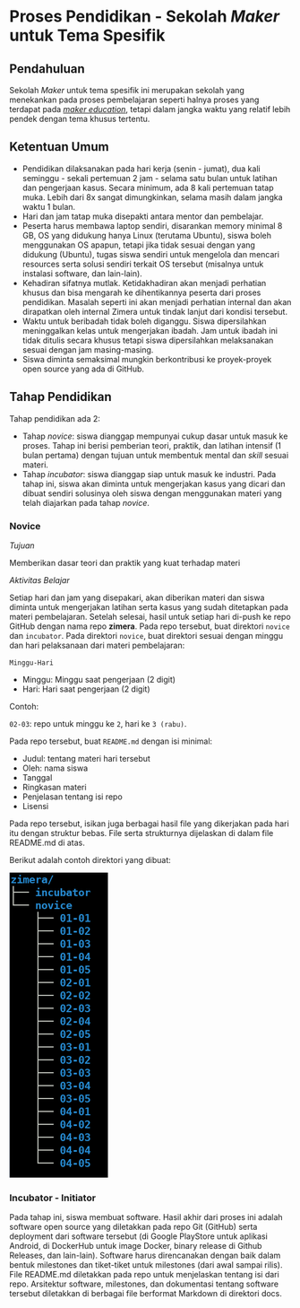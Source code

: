 # Proses Pendidikan - Sekolah *Maker* untuk Tema Spesifik

## Pendahuluan

Sekolah *Maker* untuk tema spesifik ini merupakan sekolah yang menekankan pada proses pembelajaran seperti halnya proses yang terdapat pada [*maker education*](https://en.wikipedia.org/wiki/Maker_education), tetapi dalam jangka waktu yang relatif lebih pendek dengan tema khusus tertentu. 

## Ketentuan Umum

* Pendidikan dilaksanakan pada hari kerja (senin - jumat), dua kali seminggu - sekali pertemuan 2 jam - selama satu bulan untuk latihan dan pengerjaan kasus. Secara minimum, ada 8 kali pertemuan tatap muka. Lebih dari 8x sangat dimungkinkan, selama masih dalam jangka waktu 1 bulan.
* Hari dan jam tatap muka disepakti antara mentor dan pembelajar.
* Peserta harus membawa laptop sendiri, disarankan memory minimal 8 GB, OS yang didukung hanya Linux (terutama Ubuntu), siswa boleh menggunakan OS apapun, tetapi jika tidak sesuai dengan yang didukung (Ubuntu), tugas siswa sendiri untuk mengelola dan mencari resources serta solusi sendiri terkait OS tersebut (misalnya untuk instalasi software, dan lain-lain).
* Kehadiran sifatnya mutlak. Ketidakhadiran akan menjadi perhatian khusus dan bisa mengarah ke dihentikannya peserta dari proses pendidikan. Masalah seperti ini akan menjadi perhatian internal dan akan dirapatkan oleh internal Zimera untuk tindak lanjut dari kondisi tersebut.
* Waktu untuk beribadah tidak boleh diganggu. Siswa dipersilahkan meninggalkan kelas untuk mengerjakan ibadah. Jam untuk ibadah ini tidak ditulis secara khusus tetapi siswa dipersilahkan melaksanakan sesuai dengan jam masing-masing.
* Siswa diminta semaksimal mungkin berkontribusi ke proyek-proyek open source yang ada di GitHub.

## Tahap Pendidikan

Tahap pendidikan ada 2:

* Tahap *novice*: siswa dianggap mempunyai cukup dasar untuk masuk ke proses. Tahap ini berisi pemberian teori, praktik, dan latihan intensif (1 bulan pertama) dengan tujuan untuk membentuk mental dan *skill* sesuai materi.
* Tahap *incubator*: siswa dianggap siap untuk masuk ke industri. Pada tahap ini, siswa akan diminta untuk mengerjakan kasus yang dicari dan dibuat sendiri solusinya oleh siswa dengan menggunakan materi yang telah diajarkan pada tahap *novice*.

### Novice

_Tujuan_

Memberikan dasar teori dan praktik yang kuat terhadap materi

_Aktivitas Belajar_

Setiap hari dan jam yang disepakari, akan diberikan materi dan siswa diminta untuk mengerjakan latihan serta kasus yang sudah ditetapkan pada materi pembelajaran. Setelah selesai, hasil untuk setiap hari di-push ke repo GitHub dengan nama repo **zimera**. Pada repo tersebut, buat direktori `novice` dan `incubator`. Pada direktori `novice`, buat direktori sesuai dengan minggu dan hari pelaksanaan dari materi pembelajaran:

```
Minggu-Hari
```

- Minggu: Minggu saat pengerjaan (2 digit)
- Hari: Hari saat pengerjaan (2 digit)

Contoh:

`02-03`: repo untuk minggu ke `2`, hari ke `3 (rabu)`.

Pada repo tersebut, buat `README.md` dengan isi minimal:

- Judul: tentang materi hari tersebut
- Oleh: nama siswa
- Tanggal
- Ringkasan materi
- Penjelasan tentang isi repo
- Lisensi

Pada repo tersebut, isikan juga berbagai hasil file yang dikerjakan pada hari itu dengan struktur bebas. File serta strukturnya dijelaskan di dalam file README.md di atas.

Berikut adalah contoh direktori yang dibuat:

![Struktur direktori](../img/struktur-dir.png)

### Incubator - Initiator

Pada tahap ini, siswa membuat software. Hasil akhir dari proses ini adalah software open source yang diletakkan pada repo Git (GitHub) serta deployment dari software tersebut (di Google PlayStore untuk aplikasi Android, di DockerHub untuk image Docker, binary release di Github Releases, dan lain-lain). Software harus direncanakan dengan baik dalam bentuk milestones dan tiket-tiket untuk milestones (dari awal sampai rilis). File README.md diletakkan pada repo untuk menjelaskan tentang isi dari repo. Arsitektur software, milestones, dan dokumentasi tentang software tersebut diletakkan di berbagai file berformat Markdown di direktori docs.

